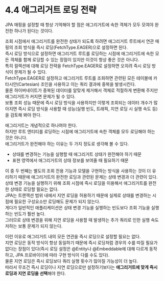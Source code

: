# 4.4 애그리거트 로딩 전략

JPA 매핑을 설정할 때 항상 기억해야 할 점은 애그리거트에 속한 객체가 모두 모여야 완전한 하나가 된다는 것이다.

조회 시점에서 애그리거트를 완전한 상태가 되도록 하려면 애그리거트 루트에서 연관 매핑의 조회 방식을 즉시 로딩(FetchType.EAGER)으로 설정하면 된다.  
즉시 로딩 방식으로 설정하면 애그리거트 루트를 로딩하는 시점에 애그리거트에 속한 모든 객체를 함께 로딩할 수 있는 장점이 있지만 이것이 항상 좋은 것은 아니다.  
특히 컬렉션에 대해 로딩 전략을 FetchType.EAGER로 설정하면 오히려 즉시 로딩 방식이 문제가 될 수 있다.  
FetchType.EAGER로 설정하고 애그리거트 루트를 조회하면 관련된 모든 테이블에 카타시안(Cartesian) 조인을 사용하고 이는 쿼리 결과에 중복을 발생시킨다.  
물론 하이버네이트가 중복된 데이터를 알맞게 제거해서 객체로 적절하게 변환해 주지만 애그리거트가 커지면 문제가 될 수 있다.  
보통 조회 성능 때문에 즉시 로딩 방식을 사용하지만 이렇게 조회되는 데이터 개수가 많아지면 즉시 로딩 방식을 사용할 때 성능(실행 빈도, 트래픽, 지연 로딩 시 실행 속도 등)을 검토해 봐야 한다.

애그리거트는 개념적으로 하나여야 한다.  
하지만 루트 엔티티를 로딩하는 시점에 애그리거트에 속한 객체를 모두 로딩해야 하는 것은 아니다.  
애그리거트가 완전해야 하는 이유는 두 가지 정도로 생각해 볼 수 있다.

- 상태를 변경하는 기능을 실행할 때 애그리거트 상태가 완전해야 하기 때문
- 표현 영역에서 애그리거트의 상태 정보를 보여줄 때 필요하기 때문

이 중 두 번째는 별도의 조회 전용 기능과 모델을 구현하는 방식을 사용하는 것이 더 유리하기 때문에 애그리거트의 완전한 로딩과 관련된 문제는 상태 변경과 더 관련이 있다.  
상태 변경 기능을 실행하기 위해 조회 시점에 즉시 로딩을 이용해서 애그리거트를 완전한 상태로 로딩할 필요는 없다.  
JPA는 트랜잭션 범위 내에서 지연 로딩을 허용하기 때문에 실제로 상태를 변경하는 시점에 필요한 구성요소만 로딩해도 문제가 되지 않는다.  
게다가 일반적인 애플리케이션은 상태 변경 기능을 실행하는 빈도보다 조회 기능을 실행하는 빈도가 훨씬 높다.  
그러므로 상태 변경을 위해 지연 로딩을 사용할 때 발생하는 추가 쿼리로 인한 실행 속도 저하는 보통 문제가 되지 않는다.

이런 이유로 애그리거트 내의 모든 연관을 즉시 로딩으로 설정할 필요는 없다.  
지연 로딩은 동작 방식이 항상 동일하기 때문에 즉시 로딩처럼 경우의 수를 따질 필요가 없다는 장점이 있다(즉시 로딩 설정은 @Entity나 @Embeddable에 대해 다르게 동작하고, JPA 프로바이더에 따라 구현 방식이 다를 수도 있다).  
물론 지연 로딩은 즉시 로딩보다 쿼리 실행 횟수가 많아질 가능성이 더 높다.  
따라서 무조건 즉시 로딩이나 지연 로딩으로만 설정하기보다는 **애그리거트에 맞게 즉시 로딩과 지연 로딩을 선택**해야 한다.
